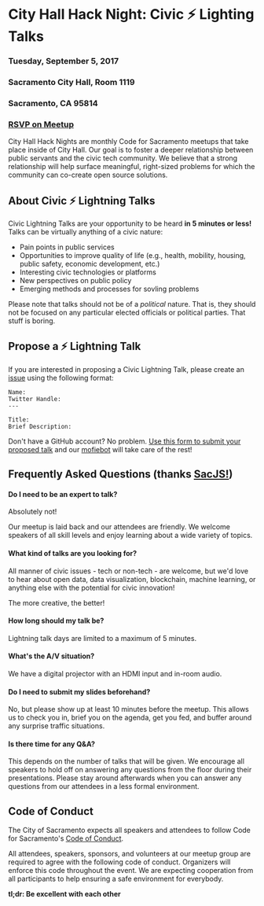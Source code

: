 # City Hall Hack Night: Civic ⚡ Lighting Talks
### Tuesday, September 5, 2017
### Sacramento City Hall, Room 1119
### Sacramento, CA 95814
### [RSVP on Meetup](https://www.meetup.com/Code4Sac/events/242619998/)

City Hall Hack Nights are monthly Code for Sacramento meetups that take place inside of City Hall. Our goal is to foster a deeper relationship between public servants and the civic tech community. We believe that a strong relationship will help surface meaningful, right-sized problems for which the community can co-create open source solutions.

## About Civic ⚡ Lightning Talks

Civic Lightning Talks are your opportunity to be heard **in 5 minutes or less!** Talks can be virtually anything of a civic nature:
- Pain points in public services
- Opportunities to improve quality of life (e.g., health, mobility, housing, public safety, economic development, etc.)
- Interesting civic technologies or platforms
- New perspectives on public policy
- Emerging methods and processes for sovling problems

Please note that talks should not be of a *political* nature. That is, they should not be focused on any particular elected officials or political parties. That stuff is boring.

## Propose a ⚡ Lightning Talk

If you are interested in proposing a Civic Lightning Talk, please create an [issue](https://github.com/innovatesac/cityhall/issues) using the following format:

```
Name:
Twitter Handle:
---

Title:
Brief Description:
```

Don't have a GitHub account? No problem. [Use this form to submit your proposed talk](https://goo.gl/forms/hdOjmH6zs1Qs54853) and our [mofiebot](https://github.com/mofiebot) will take care of the rest!

## Frequently Asked Questions (thanks [SacJS!](https://github.com/sacjs/sacjs.github.io/blob/master/speaking.md))

#### Do I need to be an expert to talk?

Absolutely not!

Our meetup is laid back and our attendees are friendly. We welcome speakers of all skill levels and enjoy learning about a wide variety of topics.

#### What kind of talks are you looking for?

All manner of civic issues - tech or non-tech - are  welcome, but we'd love to hear about open data, data visualization, blockchain, machine learning, or anything else with the potential for civic innovation!

The more creative, the better!

#### How long should my talk be?

Lightning talk days are limited to a maximum of 5 minutes.

#### What's the A/V situation?

We have a digital projector with an HDMI input and in-room audio.

#### Do I need to submit my slides beforehand?

No, but please show up at least 10 minutes before the meetup. This allows us to check you in, brief you on the agenda, get you fed, and buffer around any surprise traffic situations.

#### Is there time for any Q&A?

This depends on the number of talks that will be given. We encourage all speakers to hold off on answering any questions from the floor during their presentations. Please stay around afterwards when you can answer any questions from our attendees in a less formal environment.

## Code of Conduct

The City of Sacramento expects all speakers and attendees to follow Code for Sacramento's [Code of Conduct](https://github.com/code4sac/codeofconduct).

All attendees, speakers, sponsors, and volunteers at our meetup group are required to agree with the following code of conduct. Organizers will enforce this code throughout the event. We are expecting cooperation from all participants to help ensuring a safe environment for everybody.

**tl;dr: Be excellent with each other**
